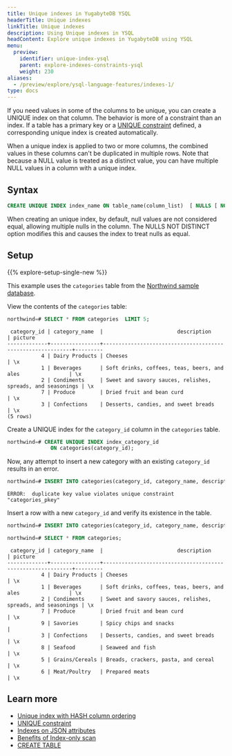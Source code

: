 ```yaml
---
title: Unique indexes in YugabyteDB YSQL
headerTitle: Unique indexes
linkTitle: Unique indexes
description: Using Unique indexes in YSQL
headContent: Explore unique indexes in YugabyteDB using YSQL
menu:
  preview:
    identifier: unique-index-ysql
    parent: explore-indexes-constraints-ysql
    weight: 230
aliases:
  - /preview/explore/ysql-language-features/indexes-1/
type: docs
---
```


If you need values in some of the columns to be unique, you can create a UNIQUE index on that column. The behavior is more of a constraint than an index. If a table has a primary key or a [UNIQUE constraint](../../data-manipulation/#constraints) defined, a corresponding unique index is created automatically.

When a unique index is applied to two or more columns, the combined values in these columns can't be duplicated in multiple rows. Note that because a NULL value is treated as a distinct value, you can have multiple NULL values in a column with a unique index.

## Syntax

```sql
CREATE UNIQUE INDEX index_name ON table_name(column_list)  [ NULLS [ NOT ] DISTINCT ];
```

When creating an unique index, by default, null values are not considered equal, allowing multiple nulls in the column. The NULLS NOT DISTINCT option modifies this and causes the index to treat nulls as equal.

## Setup

{{% explore-setup-single-new %}}

This example uses the `categories` table from the [Northwind sample database](../../../../sample-data/northwind/#install-the-northwind-sample-database).

View the contents of the `categories` table:

```sql
northwind=# SELECT * FROM categories  LIMIT 5;
```

```caddyfile{.nocopy}
 category_id | category_name  |                        description                         | picture
-------------+----------------+------------------------------------------------------------+---------
           4 | Dairy Products | Cheeses                                                    | \x
           1 | Beverages      | Soft drinks, coffees, teas, beers, and ales                | \x
           2 | Condiments     | Sweet and savory sauces, relishes, spreads, and seasonings | \x
           7 | Produce        | Dried fruit and bean curd                                  | \x
           3 | Confections    | Desserts, candies, and sweet breads                        | \x
(5 rows)
```

Create a UNIQUE index for the `category_id` column in the `categories` table.

```sql
northwind=# CREATE UNIQUE INDEX index_category_id
              ON categories(category_id);
```

Now, any attempt to insert a new category with an existing `category_id` results in an error.

```sql
northwind=# INSERT INTO categories(category_id, category_name, description) VALUES (1, 'Savories', 'Spicy chips and snacks');
```

```sql{.nocopy}
ERROR:  duplicate key value violates unique constraint "categories_pkey"
```

Insert a row with a new `category_id` and verify its existence in the table.

```sql
northwind=# INSERT INTO categories(category_id, category_name, description) VALUES (9, 'Savories', 'Spicy chips and snacks');
```

```sql
northwind=# SELECT * FROM categories;
```

```caddyfile{.nocopy}
 category_id | category_name  |                        description                         | picture
-------------+----------------+------------------------------------------------------------+---------
           4 | Dairy Products | Cheeses                                                    | \x
           1 | Beverages      | Soft drinks, coffees, teas, beers, and ales                | \x
           2 | Condiments     | Sweet and savory sauces, relishes, spreads, and seasonings | \x
           7 | Produce        | Dried fruit and bean curd                                  | \x
           9 | Savories       | Spicy chips and snacks                                     |
           3 | Confections    | Desserts, candies, and sweet breads                        | \x
           8 | Seafood        | Seaweed and fish                                           | \x
           5 | Grains/Cereals | Breads, crackers, pasta, and cereal                        | \x
           6 | Meat/Poultry   | Prepared meats                                             | \x
```

## Learn more

- [Unique index with HASH column ordering](../../../../api/ysql/the-sql-language/statements/ddl_create_index/#unique-index-with-hash-column-ordering)
- [UNIQUE constraint](../../data-manipulation#constraints)
- [Indexes on JSON attributes](../../jsonb-ysql/#indexes-on-json-attributes)
- [Benefits of Index-only scan](https://www.yugabyte.com/blog/how-a-distributed-sql-database-boosts-secondary-index-queries-with-index-only-scan/)
- [CREATE TABLE](../../../../api/ysql/the-sql-language/statements/ddl_create_table/)
